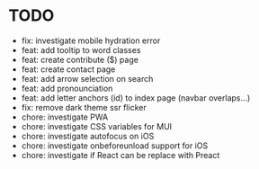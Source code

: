 # TODO

- fix: investigate mobile hydration error
- feat: add tooltip to word classes
- feat: create contribute ($) page
- feat: create contact page
- feat: add arrow selection on search
- feat: add pronounciation
- feat: add letter anchors (id) to index page (navbar overlaps...)
- fix: remove dark theme ssr flicker
- chore: investigate PWA
- chore: investigate CSS variables for MUI
- chore: investigate autofocus on iOS
- chore: investigate onbeforeunload support for iOS
- chore: investigate if React can be replace with Preact
